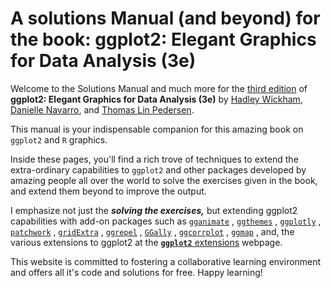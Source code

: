 # A solutions Manual (and beyond) for the book: **ggplot2: Elegant Graphics for Data Analysis (3e)**

Welcome to the Solutions Manual and much more for the [third edition](https://ggplot2-book.org/ "ggplot2 Book (3rd Edition)") of **ggplot2: Elegant Graphics for Data Analysis (3e)** by [Hadley Wickham](https://hadley.nz/), [Danielle Navarro](https://djnavarro.net/), and [Thomas Lin Pedersen](https://www.data-imaginist.com/).

This manual is your indispensable companion for this amazing book on `ggplot2` and `R` graphics.

Inside these pages, you'll find a rich trove of techniques to extend the extra-ordinary capabilities to `ggplot2` and other packages developed by amazing people all over the world to solve the exercises given in the book, and extend them beyond to improve the output.

I emphasize not just the ***solving the exercises,*** but extending ggplot2 capabilities with add-on packages such as [`gganimate`](https://gganimate.com/) , [`ggthemes`](https://yutannihilation.github.io/allYourFigureAreBelongToUs/ggthemes/) , [`ggplotly`](https://plotly.com/ggplot2/) , [`patchwork`](https://patchwork.data-imaginist.com/) , [`gridExtra`](https://cran.r-project.org/web/packages/gridExtra/index.html) , [`ggrepel`](https://cran.r-project.org/web/packages/ggrepel/vignettes/ggrepel.html) , [`GGally`](https://cran.r-project.org/web/packages/GGally/index.html#:~:text='GGally'%20extends%20'ggplot2',several%20functions%20to%20plot%20networks.) , [`ggcorrplot`](https://cran.r-project.org/web/packages/ggcorrplot/readme/README.html) , [`ggmap`](https://cran.r-project.org/web/packages/ggmap/readme/README.html) , and, the various extensions to ggplot2 at the [**`ggplot2`** extensions](https://exts.ggplot2.tidyverse.org/) webpage.

This website is committed to fostering a collaborative learning environment and offers all it's code and solutions for free. Happy learning!
